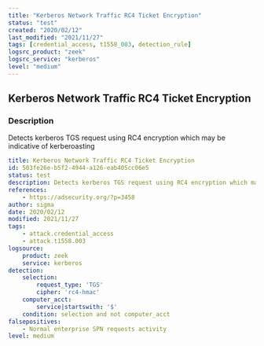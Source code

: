 ```yaml
---
title: "Kerberos Network Traffic RC4 Ticket Encryption"
status: "test"
created: "2020/02/12"
last_modified: "2021/11/27"
tags: [credential_access, t1558_003, detection_rule]
logsrc_product: "zeek"
logsrc_service: "kerberos"
level: "medium"
---
```


## Kerberos Network Traffic RC4 Ticket Encryption

### Description

Detects kerberos TGS request using RC4 encryption which may be indicative of kerberoasting

```yml
title: Kerberos Network Traffic RC4 Ticket Encryption
id: 503fe26e-b5f2-4944-a126-eab405cc06e5
status: test
description: Detects kerberos TGS request using RC4 encryption which may be indicative of kerberoasting
references:
    - https://adsecurity.org/?p=3458
author: sigma
date: 2020/02/12
modified: 2021/11/27
tags:
    - attack.credential_access
    - attack.t1558.003
logsource:
    product: zeek
    service: kerberos
detection:
    selection:
        request_type: 'TGS'
        cipher: 'rc4-hmac'
    computer_acct:
        service|startswith: '$'
    condition: selection and not computer_acct
falsepositives:
    - Normal enterprise SPN requests activity
level: medium

```
